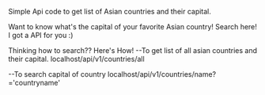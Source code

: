 Simple Api code to get list of Asian countries and their capital.

Want to know what's the capital of your favorite Asian country! 
Search here! I got a API for you :)


Thinking how to search?? Here's How!
--To get list of all asian countries and their capital.
      localhost/api/v1/countries/all 
      

--To search capital of country
      localhost/api/v1/countries/name?='countryname'
